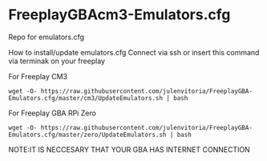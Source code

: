 # FreeplayGBAcm3-Emulators.cfg
Repo for emulators.cfg

How to install/update emulators.cfg
Connect via ssh or insert this command  via terminak on your freeplay

For Freeplay CM3

    wget -O- https://raw.githubusercontent.com/julenvitoria/FreeplayGBA-Emulators.cfg/master/cm3/UpdateEmulators.sh | bash

For Freeplay GBA RPi Zero

    wget -O- https://raw.githubusercontent.com/julenvitoria/FreeplayGBA-Emulators.cfg/master/zero/UpdateEmulators.sh | bash

NOTE:IT IS NECCESARY THAT YOUR GBA HAS INTERNET CONNECTION